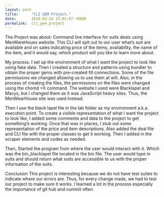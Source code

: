 ```yaml
---
layout: post
title:      "CLI GEM Project."
date:       2018-02-24 13:01:47 +0000
permalink:  cli_gem_project
---
```




 
The Project was about:
	Command line interface for suits deals using MenWareHoues website.
This CLI will spit out to our user what’s suit are available and on sales indicating price of the items, availability, the name of the item, and it would say, which product will you like to learn more about. 

My process.
I set up the environment of what I want the project to look like using fake data.
Then I created a structure and patterns using bundler to obtain the proper gems with pre-created fill connections. Some of the file permissions we changed allowing us to use them at will.
 Also, in the process of creating the files, the permissions on the files were changed using the chomd +X command. 
    The website I used were Blacklapel and Macys, but I changed them as it was JavaScript heavy sites. Thus, the MenWearHouse site was used instead. 

Then I use the black lapel file in the lab folder as my environment a.k.a. execution point. To create a visible representation of what I want the project to look like, I added some comments and data to the project to get something’s working. Once that was in places, I stub out some representation of the price and item descriptions. Also added the deal file and CLI file with the proper classes to get it working.  Then I added in the scraper elements and codes as needed.

Then, Started the program from where the user would interact with it.  Which was the bin_blacklapel file located in the bin file.  The user would type in suits and should return what suits are accessible to us with the proper information of the suits. 

Conclusion
This project is interesting because we do not have test suites to indicate where our errors are. Thus, for every change made, we had to test our project to make sure it works. I learned a lot in the process especially the importance of git hub and commit often. 



